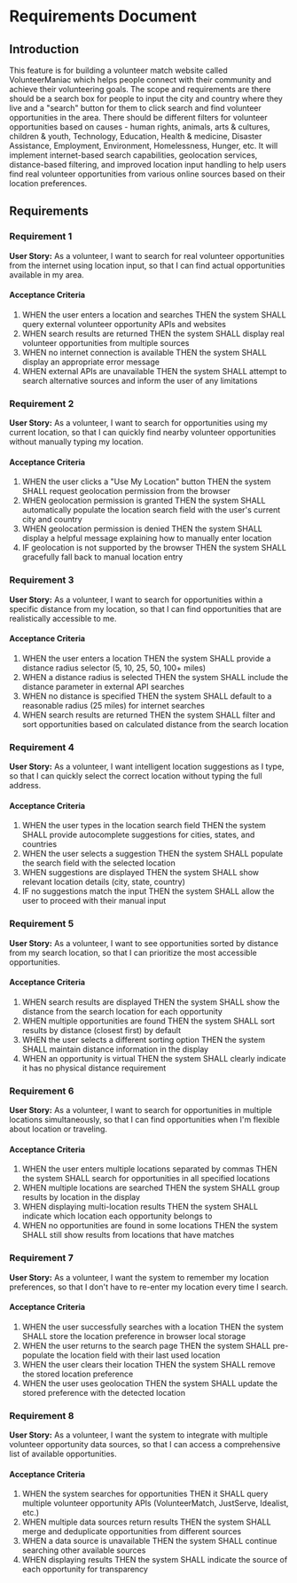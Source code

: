 # Requirements Document

## Introduction

This feature is for building a volunteer match website called VolunteerManiac which helps people connect with their community and achieve their volunteering goals. The scope and requirements are there should be a search box for people to input the city and country where they live and a "search" button for them to click search and find volunteer opportunities in the area. There should be different filters for volunteer opportunities based on causes - human rights, animals, arts & cultures, children & youth, Technology, Education, Health & medicine, Disaster Assistance, Employment, Environment, Homelessness, Hunger, etc. It will implement internet-based search capabilities, geolocation services, distance-based filtering, and improved location input handling to help users find real volunteer opportunities from various online sources based on their location preferences.

## Requirements

### Requirement 1

**User Story:** As a volunteer, I want to search for real volunteer opportunities from the internet using location input, so that I can find actual opportunities available in my area.

#### Acceptance Criteria

1. WHEN the user enters a location and searches THEN the system SHALL query external volunteer opportunity APIs and websites
2. WHEN search results are returned THEN the system SHALL display real volunteer opportunities from multiple sources
3. WHEN no internet connection is available THEN the system SHALL display an appropriate error message
4. WHEN external APIs are unavailable THEN the system SHALL attempt to search alternative sources and inform the user of any limitations

### Requirement 2

**User Story:** As a volunteer, I want to search for opportunities using my current location, so that I can quickly find nearby volunteer opportunities without manually typing my location.

#### Acceptance Criteria

1. WHEN the user clicks a "Use My Location" button THEN the system SHALL request geolocation permission from the browser
2. WHEN geolocation permission is granted THEN the system SHALL automatically populate the location search field with the user's current city and country
3. WHEN geolocation permission is denied THEN the system SHALL display a helpful message explaining how to manually enter location
4. IF geolocation is not supported by the browser THEN the system SHALL gracefully fall back to manual location entry

### Requirement 3

**User Story:** As a volunteer, I want to search for opportunities within a specific distance from my location, so that I can find opportunities that are realistically accessible to me.

#### Acceptance Criteria

1. WHEN the user enters a location THEN the system SHALL provide a distance radius selector (5, 10, 25, 50, 100+ miles)
2. WHEN a distance radius is selected THEN the system SHALL include the distance parameter in external API searches
3. WHEN no distance is specified THEN the system SHALL default to a reasonable radius (25 miles) for internet searches
4. WHEN search results are returned THEN the system SHALL filter and sort opportunities based on calculated distance from the search location

### Requirement 4

**User Story:** As a volunteer, I want intelligent location suggestions as I type, so that I can quickly select the correct location without typing the full address.

#### Acceptance Criteria

1. WHEN the user types in the location search field THEN the system SHALL provide autocomplete suggestions for cities, states, and countries
2. WHEN the user selects a suggestion THEN the system SHALL populate the search field with the selected location
3. WHEN suggestions are displayed THEN the system SHALL show relevant location details (city, state, country)
4. IF no suggestions match the input THEN the system SHALL allow the user to proceed with their manual input

### Requirement 5

**User Story:** As a volunteer, I want to see opportunities sorted by distance from my search location, so that I can prioritize the most accessible opportunities.

#### Acceptance Criteria

1. WHEN search results are displayed THEN the system SHALL show the distance from the search location for each opportunity
2. WHEN multiple opportunities are found THEN the system SHALL sort results by distance (closest first) by default
3. WHEN the user selects a different sorting option THEN the system SHALL maintain distance information in the display
4. WHEN an opportunity is virtual THEN the system SHALL clearly indicate it has no physical distance requirement

### Requirement 6

**User Story:** As a volunteer, I want to search for opportunities in multiple locations simultaneously, so that I can find opportunities when I'm flexible about location or traveling.

#### Acceptance Criteria

1. WHEN the user enters multiple locations separated by commas THEN the system SHALL search for opportunities in all specified locations
2. WHEN multiple locations are searched THEN the system SHALL group results by location in the display
3. WHEN displaying multi-location results THEN the system SHALL indicate which location each opportunity belongs to
4. WHEN no opportunities are found in some locations THEN the system SHALL still show results from locations that have matches

### Requirement 7

**User Story:** As a volunteer, I want the system to remember my location preferences, so that I don't have to re-enter my location every time I search.

#### Acceptance Criteria

1. WHEN the user successfully searches with a location THEN the system SHALL store the location preference in browser local storage
2. WHEN the user returns to the search page THEN the system SHALL pre-populate the location field with their last used location
3. WHEN the user clears their location THEN the system SHALL remove the stored location preference
4. WHEN the user uses geolocation THEN the system SHALL update the stored preference with the detected location

### Requirement 8

**User Story:** As a volunteer, I want the system to integrate with multiple volunteer opportunity data sources, so that I can access a comprehensive list of available opportunities.

#### Acceptance Criteria

1. WHEN the system searches for opportunities THEN it SHALL query multiple volunteer opportunity APIs (VolunteerMatch, JustServe, Idealist, etc.)
2. WHEN multiple data sources return results THEN the system SHALL merge and deduplicate opportunities from different sources
3. WHEN a data source is unavailable THEN the system SHALL continue searching other available sources
4. WHEN displaying results THEN the system SHALL indicate the source of each opportunity for transparency